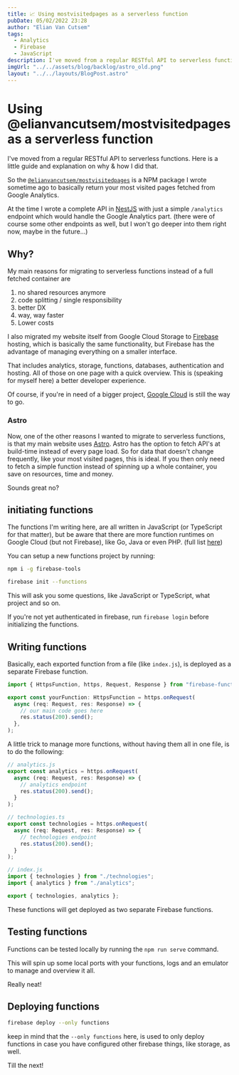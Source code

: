 ```yaml
---
title: 📈 Using mostvisitedpages as a serverless function
pubDate: 05/02/2022 23:28
author: "Elian Van Cutsem"
tags:
  - Analytics
  - Firebase
  - JavaScript
description: I've moved from a regular RESTful API to serverless functions. Here is a little guide and explanation on why & how I did that.
imgUrl: "../../assets/blog/backlog/astro_old.png"
layout: "../../layouts/BlogPost.astro"
---
```


# Using @elianvancutsem/mostvisitedpages as a serverless function

I've moved from a regular RESTful API to serverless functions. Here is a little guide and explanation on why & how I did that.

So the [`@elianvancutsem/mostvisitedpages`](https://www.npmjs.com/package/@elianvancutsem/mostvisitedpages) is a NPM package I wrote sometime ago to basically return your most visited pages fetched from Google Analytics.

At the time I wrote a complete API in [NestJS](https://nestjs.com/) with just a simple `/analytics` endpoint which would handle the Google Analytics part. (there were of course some other endpoints as well, but I won't go deeper into them right now, maybe in the future...)

## Why?

My main reasons for migrating to serverless functions instead of a full fetched container are

1. no shared resources anymore
2. code splitting / single responsibility
3. better DX
4. way, way faster
5. Lower costs

I also migrated my website itself from Google Cloud Storage to [Firebase](https://firebase.com) hosting, which is basically the same functionality, but Firebase has the advantage of managing everything on a smaller interface.

That includes analytics, storage, functions, databases, authentication and hosting. All of those on one page with a quick overview. This is (speaking for myself here) a better developer experience.

Of course, if you're in need of a bigger project, [Google Cloud](https://cloud.google.com) is still the way to go.

### Astro

Now, one of the other reasons I wanted to migrate to serverless functions, is that my main website uses [Astro](https://astro.build). Astro has the option to fetch API's at build-time instead of every page load. So for data that doesn't change frequently, like your most visited pages, this is ideal. If you then only need to fetch a simple function instead of spinning up a whole container, you save on resources, time and money.

Sounds great no?

## initiating functions

The functions I'm writing here, are all written in JavaScript (or TypeScript for that matter), but be aware that there are more function runtimes on Google Cloud (but not Firebase), like Go, Java or even PHP. (full list [here](https://cloud.google.com/functions/docs/concepts/exec))

You can setup a new functions project by running:

```bash
npm i -g firebase-tools

firebase init --functions
```

This will ask you some questions, like JavaScript or TypeScript, what project and so on.

If you're not yet authenticated in firebase, run `firebase login` before initializing the functions.

## Writing functions

Basically, each exported function from a file (like `index.js`), is deployed as a separate Firebase function.

```ts
import { HttpsFunction, https, Request, Response } from "firebase-functions";

export const yourFunction: HttpsFunction = https.onRequest(
  async (req: Request, res: Response) => {
    // our main code goes here
    res.status(200).send();
  },
);
```

A little trick to manage more functions, without having them all in one file, is to do the following:

```js
// analytics.js
export const analytics = https.onRequest(
  async (req: Request, res: Response) => {
    // analytics endpoint
    res.status(200).send();
  }
);

// technologies.ts
export const technologies = https.onRequest(
  async (req: Request, res: Response) => {
    // technologies endpoint
    res.status(200).send();
  }
);

// index.js
import { technologies } from "./technologies";
import { analytics } from "./analytics";

export { technologies, analytics };
```

These functions will get deployed as two separate Firebase functions.

## Testing functions

Functions can be tested locally by running the `npm run serve` command.

This will spin up some local ports with your functions, logs and an emulator to manage and overview it all.

Really neat!

## Deploying functions

```bash
firebase deploy --only functions
```

keep in mind that the `--only functions` here, is used to only deploy functions in case you have configured other firebase things, like storage, as well.

Till the next!
